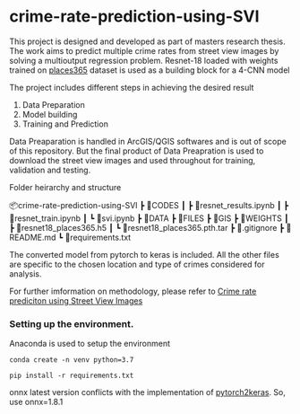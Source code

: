 # crime-rate-prediction-using-SVI

This project is designed and developed as part of masters research thesis. The work aims to predict multiple crime rates from street view images by solving a multioutput regression problem. Resnet-18 loaded with weights trained on [places365](https://github.com/CSAILVision/places365) dataset is used as a building block for a 4-CNN model

The project includes different steps in achieving the desired result
1. Data Preparation
2. Model building
3. Training and Prediction

Data Preaparation is handled in ArcGIS/QGIS softwares and is out of scope of this repository. But the final product of Data Preapration is used to download the street view images and used throughout for training, validation and testing.


Folder heirarchy and structure

📦crime-rate-prediction-using-SVI
 ┣ 📂CODES
 ┃ ┣ 📜resnet_results.ipynb
 ┃ ┣ 📜resnet_train.ipynb
 ┃ ┗ 📜svi.ipynb
 ┣ 📂DATA
 ┣ 📂FILES
 ┣ 📂GIS
 ┣ 📂WEIGHTS
 ┃ ┣ 📜resnet18_places365.h5
 ┃ ┗ 📜resnet18_places365.pth.tar
 ┣ 📜.gitignore
 ┣ 📜README.md
 ┗ 📜requirements.txt

The converted model from pytorch to keras is included. All the other files are specific to the chosen location and type of crimes considered for analysis.

For further imformation on methodology, please refer to [Crime rate prediciton using Street View Images](http://essay.utwente.nl/88644/)

### Setting up the environment. 

Anaconda is used to setup the environment

```conda create -n venv python=3.7```

```pip install -r requirements.txt```

onnx latest version conflicts with the implementation of [pytorch2keras](https://github.com/gmalivenko/pytorch2keras). So, use onnx=1.8.1



